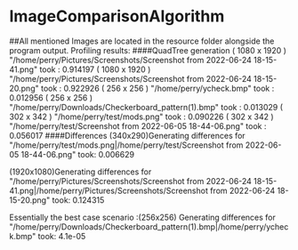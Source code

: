 # ImageComparisonAlgorithm

##All mentioned Images are located in the resource folder alongside the program output.
Profiling results:
####QuadTree generation 
( 1080 x 1920 )  "/home/perry/Pictures/Screenshots/Screenshot from 2022-06-24 18-15-41.png" took : 0.914197
( 1080 x 1920 )  "/home/perry/Pictures/Screenshots/Screenshot from 2022-06-24 18-15-20.png" took : 0.922926
( 256 x 256 )  "/home/perry/ycheck.bmp" took : 0.012956
( 256 x 256 )  "/home/perry/Downloads/Checkerboard_pattern(1).bmp" took : 0.013029
( 302 x 342 )  "/home/perry/test/mods.png" took : 0.090226
( 302 x 342 )  "/home/perry/test/Screenshot from 2022-06-05 18-44-06.png" took : 0.056017
####Differences
(340x290)Generating differences for  "/home/perry/test/mods.png|/home/perry/test/Screenshot from 2022-06-05 18-44-06.png" took:  0.006629

(1920x1080)Generating differences for  "/home/perry/Pictures/Screenshots/Screenshot from 2022-06-24 18-15-41.png|/home/perry/Pictures/Screenshots/Screenshot from 2022-06-24 18-15-20.png" took:  0.124315

Essentially the best case scenario :(256x256) Generating differences for  "/home/perry/Downloads/Checkerboard_pattern(1).bmp|/home/perry/ycheck.bmp" took:  4.1e-05

